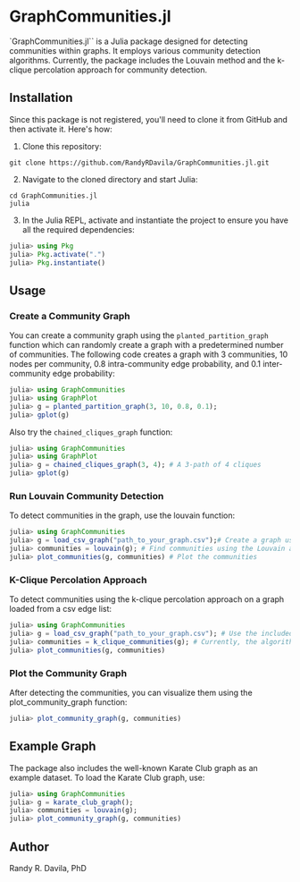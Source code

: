 # GraphCommunities.jl

`GraphCommunities.jl`` is a Julia package designed for detecting communities within graphs. It employs various community detection algorithms. Currently, the package includes the Louvain method and the k-clique percolation approach for community detection.

## Installation

Since this package is not registered, you'll need to clone it from GitHub and then activate it. Here's how:

1. Clone this repository:
```
git clone https://github.com/RandyRDavila/GraphCommunities.jl.git
```

2. Navigate to the cloned directory and start Julia:
```
cd GraphCommunities.jl
julia
```

3. In the Julia REPL, activate and instantiate the project to ensure you have all the required dependencies:
```julia
julia> using Pkg
julia> Pkg.activate(".")
julia> Pkg.instantiate()
```

## Usage

### Create a Community Graph

You can create a community graph using the `planted_partition_graph` function which can randomly create a graph with a predetermined number of communities. The following code creates a graph with 3 communities, 10 nodes per community, 0.8 intra-community edge probability, and 0.1 inter-community edge probability:
```julia
julia> using GraphCommunities
julia> using GraphPlot
julia> g = planted_partition_graph(3, 10, 0.8, 0.1);
julia> gplot(g)
```

Also try the `chained_cliques_graph` function:
```julia
julia> using GraphCommunities
julia> using GraphPlot
julia> g = chained_cliques_graph(3, 4); # A 3-path of 4 cliques
julia> gplot(g)
```

### Run Louvain Community Detection

To detect communities in the graph, use the louvain function:
```julia
julia> using GraphCommunities
julia> g = load_csv_graph("path_to_your_graph.csv");# Create a graph using Graphs.jl or load from a CSV
julia> communities = louvain(g); # Find communities using the Louvain algorithm
julia> plot_communities(g, communities) # Plot the communities
```

### K-Clique Percolation Approach

To detect communities using the k-clique percolation approach on a
graph loaded from a csv edge list:
```julia
julia> using GraphCommunities
julia> g = load_csv_graph("path_to_your_graph.csv"); # Use the included load_csv_graph function
julia> communities = k_clique_communities(g); # Currently, the algorithm is for k = 3 only
julia> plot_communities(g, communities)
```

### Plot the Community Graph

After detecting the communities, you can visualize them using the plot_community_graph function:
```julia
julia> plot_community_graph(g, communities)
```

## Example Graph

The package also includes the well-known Karate Club graph as an example dataset. To load the Karate Club graph, use:

```julia
julia> using GraphCommunities
julia> g = karate_club_graph();
julia> communities = louvain(g);
julia> plot_community_graph(g, communities)
```

## Author

Randy R. Davila, PhD